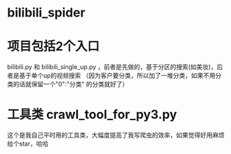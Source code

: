 # bilibili_spider

# 项目包括2个入口 
bilibili.py 和 bilibili_single_up.py ，前者是先做的，基于分区的搜索(如美妆)，后者是基于单个up的视频搜索
（因为客户要分类，所以加了一堆分类，如果不用分类的话就保留一个"0":"分类" 的分类就好了）
# 工具类 crawl_tool_for_py3.py
这个是我自己平时用的工具类，大幅度提高了我写爬虫的效率，如果觉得好用麻烦给个star，哈哈
